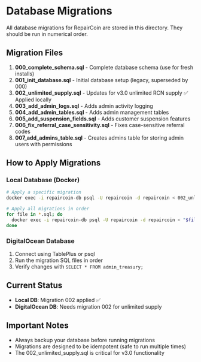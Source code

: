 # Database Migrations

All database migrations for RepairCoin are stored in this directory. They should be run in numerical order.

## Migration Files

1. **000_complete_schema.sql** - Complete database schema (use for fresh installs)
2. **001_init_database.sql** - Initial database setup (legacy, superseded by 000)
3. **002_unlimited_supply.sql** - Updates for v3.0 unlimited RCN supply ✅ Applied locally
4. **003_add_admin_logs.sql** - Adds admin activity logging
5. **004_add_admin_tables.sql** - Adds admin management tables
6. **005_add_suspension_fields.sql** - Adds customer suspension features
7. **006_fix_referral_case_sensitivity.sql** - Fixes case-sensitive referral codes
8. **007_add_admins_table.sql** - Creates admins table for storing admin users with permissions

## How to Apply Migrations

### Local Database (Docker)
```bash
# Apply a specific migration
docker exec -i repaircoin-db psql -U repaircoin -d repaircoin < 002_unlimited_supply.sql

# Apply all migrations in order
for file in *.sql; do
  docker exec -i repaircoin-db psql -U repaircoin -d repaircoin < "$file"
done
```

### DigitalOcean Database
1. Connect using TablePlus or psql
2. Run the migration SQL files in order
3. Verify changes with `SELECT * FROM admin_treasury;`

## Current Status

- **Local DB**: Migration 002 applied ✅
- **DigitalOcean DB**: Needs migration 002 for unlimited supply

## Important Notes

- Always backup your database before running migrations
- Migrations are designed to be idempotent (safe to run multiple times)
- The 002_unlimited_supply.sql is critical for v3.0 functionality